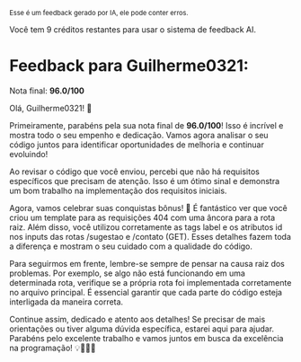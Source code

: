 <sup>Esse é um feedback gerado por IA, ele pode conter erros.</sup>

Você tem 9 créditos restantes para usar o sistema de feedback AI.

# Feedback para Guilherme0321:

Nota final: **96.0/100**

Olá, Guilherme0321! 🚀

Primeiramente, parabéns pela sua nota final de **96.0/100**! Isso é incrível e mostra todo o seu empenho e dedicação. Vamos agora analisar o seu código juntos para identificar oportunidades de melhoria e continuar evoluindo!

Ao revisar o código que você enviou, percebi que não há requisitos específicos que precisam de atenção. Isso é um ótimo sinal e demonstra um bom trabalho na implementação dos requisitos iniciais. 

Agora, vamos celebrar suas conquistas bônus! 🎉 É fantástico ver que você criou um template para as requisições 404 com uma âncora para a rota raiz. Além disso, você utilizou corretamente as tags label e os atributos id nos inputs das rotas /sugestao e /contato (GET). Esses detalhes fazem toda a diferença e mostram o seu cuidado com a qualidade do código.

Para seguirmos em frente, lembre-se sempre de pensar na causa raiz dos problemas. Por exemplo, se algo não está funcionando em uma determinada rota, verifique se a própria rota foi implementada corretamente no arquivo principal. É essencial garantir que cada parte do código esteja interligada da maneira correta.

Continue assim, dedicado e atento aos detalhes! Se precisar de mais orientações ou tiver alguma dúvida específica, estarei aqui para ajudar. Parabéns pelo excelente trabalho e vamos juntos em busca da excelência na programação! 💡🌟👨‍💻